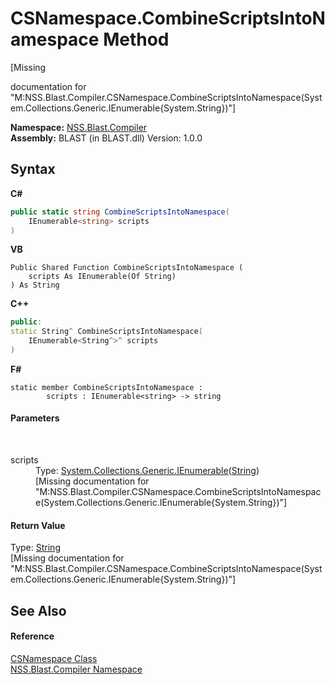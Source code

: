 # CSNamespace.CombineScriptsIntoNamespace Method 
 

\[Missing <summary> documentation for "M:NSS.Blast.Compiler.CSNamespace.CombineScriptsIntoNamespace(System.Collections.Generic.IEnumerable{System.String})"\]

**Namespace:**&nbsp;<a href="26a25caa-f50b-92ad-f15c-dbb9db1493ae">NSS.Blast.Compiler</a><br />**Assembly:**&nbsp;BLAST (in BLAST.dll) Version: 1.0.0

## Syntax

**C#**<br />
``` C#
public static string CombineScriptsIntoNamespace(
	IEnumerable<string> scripts
)
```

**VB**<br />
``` VB
Public Shared Function CombineScriptsIntoNamespace ( 
	scripts As IEnumerable(Of String)
) As String
```

**C++**<br />
``` C++
public:
static String^ CombineScriptsIntoNamespace(
	IEnumerable<String^>^ scripts
)
```

**F#**<br />
``` F#
static member CombineScriptsIntoNamespace : 
        scripts : IEnumerable<string> -> string 

```


#### Parameters
&nbsp;<dl><dt>scripts</dt><dd>Type: <a href="https://docs.microsoft.com/dotnet/api/system.collections.generic.ienumerable-1" target="_blank" rel="noopener noreferrer">System.Collections.Generic.IEnumerable</a>(<a href="https://docs.microsoft.com/dotnet/api/system.string" target="_blank" rel="noopener noreferrer">String</a>)<br />\[Missing <param name="scripts"/> documentation for "M:NSS.Blast.Compiler.CSNamespace.CombineScriptsIntoNamespace(System.Collections.Generic.IEnumerable{System.String})"\]</dd></dl>

#### Return Value
Type: <a href="https://docs.microsoft.com/dotnet/api/system.string" target="_blank" rel="noopener noreferrer">String</a><br />\[Missing <returns> documentation for "M:NSS.Blast.Compiler.CSNamespace.CombineScriptsIntoNamespace(System.Collections.Generic.IEnumerable{System.String})"\]

## See Also


#### Reference
<a href="e2aa1efe-4cdd-2d87-8a39-632f946b078a">CSNamespace Class</a><br /><a href="26a25caa-f50b-92ad-f15c-dbb9db1493ae">NSS.Blast.Compiler Namespace</a><br />